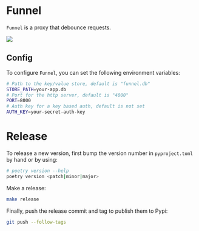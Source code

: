 # Funnel

`Funnel` is a proxy that debounce requests.

[![](https://mermaid.ink/svg/eyJjb2RlIjoic2VxdWVuY2VEaWFncmFtXG4gICAgcGFydGljaXBhbnQgYyBhcyBDbGllbnRcbiAgICBwYXJ0aWNpcGFudCBmIGFzIEZ1bm5lbFxuICAgIHBhcnRpY2lwYW50IHMgYXMgU2VydmVyXG5cbiAgICBjLT4-ZjogTmV3IHJlcXVlc3RcbiAgICBhY3RpdmF0ZSBmXG5cbiAgICBmLT4-czogRGlzcGF0Y2ggcmVxdWVzdFxuICAgIFxuICAgIGFsdCB3aGVuIFRpbWVvdXQgPiAwXG4gICAgICAgIGYtPj5mOiBXYWl0IHJlcXVlc3QgdGltZW91dFxuICAgICAgICBjLS0-PmY6IDJuZCByZXF1ZXN0IChpZ25vcmVkIHdoZW4gdGltZW91dCBub3QgZWxhcHNlZClcbiAgICBlbHNlIHdoZW4gZm9yY2luZyByZXF1ZXN0IGRlbGV0aW9uIFxuICAgICAgICBzLT4-ZjogRm9yY2UgZGVsZXRlIHJlcXVlc3RcbiAgICBlbmRcblxuICAgIGYtPj5mOiBEZWxldGUgcmVxdWVzdFxuXG4gICAgZGVhY3RpdmF0ZSBmXG4iLCJtZXJtYWlkIjp7InRoZW1lIjoiZGVmYXVsdCJ9LCJ1cGRhdGVFZGl0b3IiOmZhbHNlLCJhdXRvU3luYyI6dHJ1ZSwidXBkYXRlRGlhZ3JhbSI6ZmFsc2V9)](https://mermaid.live/edit/#eyJjb2RlIjoic2VxdWVuY2VEaWFncmFtXG4gICAgcGFydGljaXBhbnQgYyBhcyBDbGllbnRcbiAgICBwYXJ0aWNpcGFudCBmIGFzIEZ1bm5lbFxuICAgIHBhcnRpY2lwYW50IHMgYXMgU2VydmVyXG5cbiAgICBjLT4-ZjogTmV3IHJlcXVlc3RcbiAgICBhY3RpdmF0ZSBmXG5cbiAgICBmLT4-czogRGlzcGF0Y2ggcmVxdWVzdFxuICAgIFxuICAgIGFsdCB3aGVuIFRpbWVvdXQgPiAwXG4gICAgICAgIGYtPj5mOiBXYWl0IHJlcXVlc3QgdGltZW91dFxuICAgICAgICBjLS0-PmY6IDJuZCByZXF1ZXN0IChpZ25vcmVkIHdoZW4gdGltZW91dCBub3QgZWxhcHNlZClcbiAgICBlbHNlIHdoZW4gZm9yY2luZyByZXF1ZXN0IGRlbGV0aW9uIFxuICAgICAgICBzLT4-ZjogRm9yY2UgZGVsZXRlIHJlcXVlc3RcbiAgICBlbmRcblxuICAgIGYtPj5mOiBEZWxldGUgcmVxdWVzdFxuXG4gICAgZGVhY3RpdmF0ZSBmXG4iLCJtZXJtYWlkIjoie1xuICBcInRoZW1lXCI6IFwiZGVmYXVsdFwiXG59IiwidXBkYXRlRWRpdG9yIjpmYWxzZSwiYXV0b1N5bmMiOnRydWUsInVwZGF0ZURpYWdyYW0iOmZhbHNlfQ)

## Config

To configure `Funnel`, you can set the following environment variables:

```sh
# Path to the key/value store, default is "funnel.db"
STORE_PATH=your-app.db
# Port for the http server, default is "4000"
PORT=8000
# Auth key for a key based auth, default is not set
AUTH_KEY=your-secret-auth-key
```

# Release

To release a new version, first bump the version number in `pyproject.toml` by hand or by using:

```sh
# poetry version --help
poetry version <patch|minor|major>
```

Make a release:

```sh
make release
```

Finally, push the release commit and tag to publish them to Pypi:

```sh
git push --follow-tags
```
